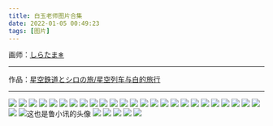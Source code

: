 ```yaml
---
title: 白玉老师图片合集
date: 2022-01-05 00:49:23
tags: [图片]
---
```


画师：[しらたま❄](https://www.pixiv.net/users/705370)

---

作品：[星空鉄道とシロの旅/星空列车与白的旅行](http://shiratamaco.com/)

---
![](https://pixiv.lolicon.cyou/img-original/img/2021/12/27/00/00/12/95052806_p0.jpg)
![](https://pixiv.lolicon.cyou/img-original/img/2021/12/16/00/19/32/94801760_p0.png)
![](https://pixiv.lolicon.cyou/img-original/img/2021/12/10/00/15/01/94675017_p0.png)
![](https://pixiv.lolicon.cyou/img-original/img/2021/10/30/00/00/06/93765623_p0.png)
![](https://pixiv.lolicon.cyou/img-original/img/2021/10/29/00/00/04/93745414_p0.png)
![](https://pixiv.lolicon.cyou/img-original/img/2021/10/16/00/00/09/93466933_p0.png)
![](https://pixiv.lolicon.cyou/img-original/img/2021/10/01/00/00/14/93131540_p0.png)
![](https://pixiv.lolicon.cyou/img-original/img/2021/08/13/00/43/58/91929664_p0.jpg)
![](https://pixiv.lolicon.cyou/img-original/img/2021/08/08/15/45/42/91814495_p1.png)
![](https://pixiv.lolicon.cyou/img-original/img/2021/08/03/00/19/48/91688298_p0.png)
![](https://pixiv.lolicon.cyou/img-original/img/2021/08/02/00/09/01/91664726_p0.png)
![](https://pixiv.lolicon.cyou/img-original/img/2021/08/01/00/25/28/91636038_p0.png)
![](https://pixiv.lolicon.cyou/img-original/img/2021/07/31/00/54/30/91610739_p0.png)
![](https://pixiv.lolicon.cyou/img-original/img/2021/07/08/00/07/12/91087683_p0.png)
![](https://pixiv.lolicon.cyou/img-original/img/2021/07/02/00/45/09/90947274_p0.png)
![](https://pixiv.lolicon.cyou/img-original/img/2021/05/31/00/00/10/90212927_p0.png)
![](https://pixiv.lolicon.cyou/img-original/img/2021/04/29/00/00/09/89454531_p0.png)
![](https://pixiv.lolicon.cyou/img-original/img/2020/12/08/18/42/12/86174632_p0.png)
![](https://pixiv.lolicon.cyou/img-original/img/2020/12/02/17/42/31/86047769_p0.png)
![](https://pixiv.lolicon.cyou/img-original/img/2020/11/18/21/55/53/85752791_p0.png)
![](https://pixiv.lolicon.cyou/img-original/img/2020/11/06/00/00/05/85485312_p0.png)
![](https://pixiv.lolicon.cyou/img-original/img/2020/04/17/00/00/34/80840563_p0.png)
![](https://pixiv.lolicon.cyou/img-original/img/2020/01/23/00/12/17/79044172_p0.png)
![](https://pixiv.lolicon.cyou/img-original/img/2019/10/31/00/01/21/77559972_p0.png)
![](https://pixiv.lolicon.cyou/img-original/img/2019/10/18/00/01/24/77344099_p0.png)
![](https://pixiv.lolicon.cyou/img-original/img/2019/07/26/00/06/54/75909068_p0.png)
![这也是鲁小讯的头像](https://pixiv.lolicon.cyou/img-original/img/2019/04/22/00/40/24/74319531_p0.png)
![](https://pixiv.lolicon.cyou/img-original/img/2019/01/18/00/00/15/72712795_p0.png)
![](https://pixiv.lolicon.cyou/img-original/img/2018/12/23/11/17/41/72241142_p0.png)
![](https://pixiv.lolicon.cyou/img-original/img/2018/12/07/00/04/16/71997399_p0.png)
![](https://pixiv.lolicon.cyou/img-original/img/2018/06/29/20/41/32/69456412_p0.png)
![](https://pixiv.lolicon.cyou/img-original/img/2018/04/26/00/39/10/68406018_p0.jpg)
